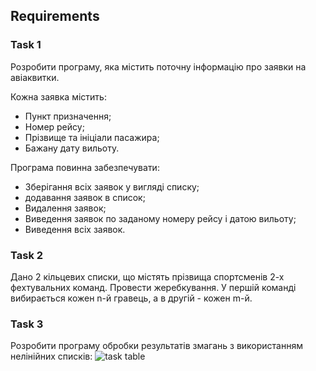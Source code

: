 ## Requirements

### Task 1
Розробити програму, яка містить поточну інформацію про заявки на авіаквитки.

Кожна заявка містить:
* Пункт призначення;
* Номер рейсу;
* Прізвище та ініціали пасажира;
* Бажану дату вильоту.

Програма повинна забезпечувати:
* Зберігання всіх заявок у вигляді списку;
* додавання заявок в список;
* Видалення заявок;
* Виведення заявок по заданому номеру рейсу і датою вильоту;
* Виведення всіх заявок.

### Task 2
Дано 2 кільцевих списки, що містять прізвища спортсменів 2-х фехтувальних команд. Провести жеребкування. У першій команді вибирається кожен n-й гравець, а в другій - кожен m-й.

### Task 3
Розробити програму обробки результатів змагань з використанням нелінійних списків:
![task table](http://i.imgur.com/pwmTYzZ.png)